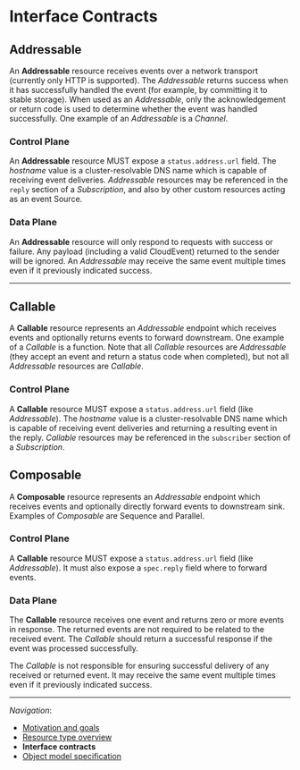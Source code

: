 # Interface Contracts

## Addressable

An **Addressable** resource receives events over a network transport (currently
only HTTP is supported). The _Addressable_ returns success when it has
successfully handled the event (for example, by committing it to stable
storage). When used as an _Addressable_, only the acknowledgement or return code
is used to determine whether the event was handled successfully. One example of
an _Addressable_ is a _Channel_.

### Control Plane

An **Addressable** resource MUST expose a `status.address.url` field. The
_hostname_ value is a cluster-resolvable DNS name which is capable of receiving
event deliveries. _Addressable_ resources may be referenced in the `reply`
section of a _Subscription_, and also by other custom resources acting as an
event Source.

### Data Plane

An **Addressable** resource will only respond to requests with success or
failure. Any payload (including a valid CloudEvent) returned to the sender will
be ignored. An _Addressable_ may receive the same event multiple times even if
it previously indicated success.

---

## Callable

A **Callable** resource represents an _Addressable_ endpoint which receives
events and optionally returns events to forward downstream. One example of a
_Callable_ is a function. Note that all _Callable_ resources are _Addressable_
(they accept an event and return a status code when completed), but not all
_Addressable_ resources are _Callable_.

### Control Plane

A **Callable** resource MUST expose a `status.address.url` field (like
_Addressable_). The _hostname_ value is a cluster-resolvable DNS name which is
capable of receiving event deliveries and returning a resulting event in the
reply. _Callable_ resources may be referenced in the `subscriber` section of a
_Subscription_.

<!-- TODO(evankanderson):

What other properties separate a callable from an Addressable. We have talked
about using an annotation like `eventing.knative.dev/returnType = any` to
represent the return type of the _Callable_.

--->

## Composable

A **Composable** resource represents an _Addressable_ endpoint which receives
events and optionally directly forward events to downstream sink. Examples of
_Composable_ are Sequence and Parallel.

### Control Plane

A **Callable** resource MUST expose a `status.address.url` field (like
_Addressable_). It must also expose a `spec.reply` field where to forward
events.

### Data Plane

The **Callable** resource receives one event and returns zero or more events in
response. The returned events are not required to be related to the received
event. The _Callable_ should return a successful response if the event was
processed successfully.

The _Callable_ is not responsible for ensuring successful delivery of any
received or returned event. It may receive the same event multiple times even if
it previously indicated success.

---

_Navigation_:

- [Motivation and goals](motivation.md)
- [Resource type overview](overview.md)
- **Interface contracts**
- [Object model specification](spec.md)
